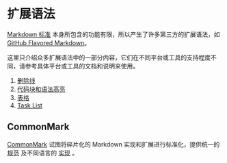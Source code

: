 扩展语法
====

[Markdown 标准](http://daringfireball.net/projects/markdown/syntax 'Markdown: Syntax') 本身所包含的功能有限，所以产生了许多第三方的扩展语法，如 [GitHub Flavored Markdown](https://help.github.com/articles/github-flavored-markdown/)。

这里只介绍众多扩展语法中的一部分内容，它们在不同平台或工具的支持程度不同，请参考具体平台或工具的文档和说明来使用。

1. [删除线](strikethrougn.md)
2. [代码块和语法高亮](code-blocks-and-highlighting.md)
3. [表格](table.md)
4. [Task List](task-list.md)

CommonMark
----

[CommonMark](http://commonmark.org/) 试图将碎片化的 Markdown 实现和扩展进行标准化，提供统一的 [规范](http://spec.commonmark.org/) 及不同语言的 [实现](http://code.commonmark.org/) 。
